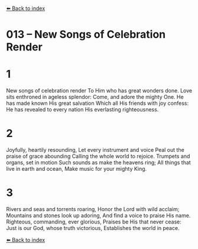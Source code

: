 [⬅️ Back to index](../README.md)

# 013 – New Songs of Celebration Render


# 1
New songs of celebration render
To Him who has great wonders done.
Love sits enthroned in ageless splendor:
Come, and adore the mighty One.
He has made known His great salvation
Which all His friends with joy confess:
He has revealed to every nation
His everlasting righteousness.

# 2
Joyfully, heartily resounding,
Let every instrument and voice
Peal out the praise of grace abounding
Calling the whole world to rejoice.
Trumpets and organs, set in motion
Such sounds as make the heavens ring;
All things that live in earth and ocean,
Make music for your mighty King.

# 3
Rivers and seas and torrents roaring,
Honor the Lord with wild acclaim;
Mountains and stones look up adoring,
And find a voice to praise His name.
Righteous, commanding, ever glorious,
Praises be His that never cease:
Just is our God, whose truth victorious,
Establishes the world in peace.

[⬅️ Back to index](../README.md)
